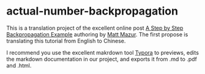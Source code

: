 # actual-number-backpropagation
This is a translation project of the excellent online post [A Step by Step Backpropagation Example](https://mattmazur.com/2015/03/17/a-step-by-step-backpropagation-example/) authoring by [Matt Mazur](matthew.h.mazur@gmail.com). The first propose is translating this tutorial from English to Chinese.

 I recommend you use the excellent makrdown tool [Typora](https://typora.io/) to previews, edits the markdown documentation in our project, and exports it from .md to .pdf and .html. 